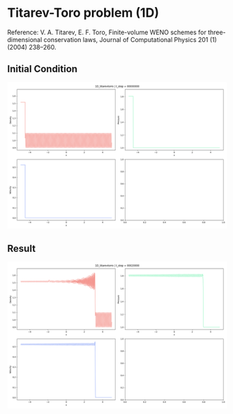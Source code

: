 # Titarev-Toro problem (1D)

Reference: V. A. Titarev, E. F. Toro, Finite-volume WENO schemes for three-dimensional conservation laws, Journal of Computational Physics 201 (1) (2004) 238–260.

## Initial Condition

![Initial Condition](initial.png)

## Result

![Result](result.png)
